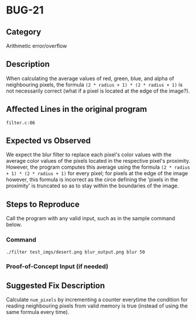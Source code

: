 # BUG-21
## Category
Arithmetic error/overflow

## Description
When calculating the average values of red, green, blue, and alpha of neighbouring pixels, the formula `(2 * radius + 1) * (2 * radius + 1)` is not necessarily correct (what if a pixel is located at the edge of the image?).

## Affected Lines in the original program
`filter.c:86`

## Expected vs Observed
We expect the blur filter to replace each pixel's color values with the average color values of the pixels located in the respective pixel's proximity. However, the program computes this average using the formula `(2 * radius + 1) * (2 * radius + 1)` for every pixel; for pixels at the edge of the image however, this formula is incorrect as the circe defining the 'pixels in the proximity' is truncated so as to stay within the boundaries of the image.

## Steps to Reproduce
Call the program with any valid input, such as in the sample command below.

### Command
````
./filter test_imgs/desert.png blur_output.png blur 50
````

### Proof-of-Concept Input (if needed)


## Suggested Fix Description
Calculate `num_pixels` by incrementing a counter everytime the condition for reading neighbouring pixels from valid memory is true (instead of using the same formula every time).